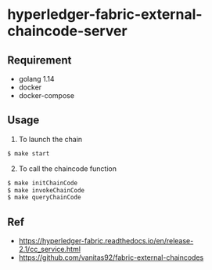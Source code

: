 # hyperledger-fabric-external-chaincode-server

## Requirement
- golang 1.14
- docker
- docker-compose

## Usage
1. To launch the chain
```bash
$ make start
``` 

2. To call the chaincode function
```bash
$ make initChainCode
$ make invokeChainCode
$ make queryChainCode
```

## Ref
- https://hyperledger-fabric.readthedocs.io/en/release-2.1/cc_service.html
- https://github.com/vanitas92/fabric-external-chaincodes
